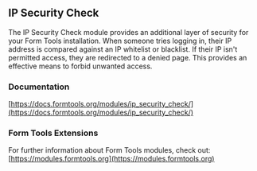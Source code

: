 ## IP Security Check

The IP Security Check module provides an additional layer of security for your Form Tools installation. When someone
tries logging in, their IP address is compared against an IP whitelist or blacklist. If their IP isn't permitted
access, they are redirected to a denied page. This provides an effective means to forbid unwanted access.

### Documentation

[https://docs.formtools.org/modules/ip_security_check/](https://docs.formtools.org/modules/ip_security_check/)

### Form Tools Extensions

For further information about Form Tools modules, check out:
[https://modules.formtools.org](https://modules.formtools.org)
